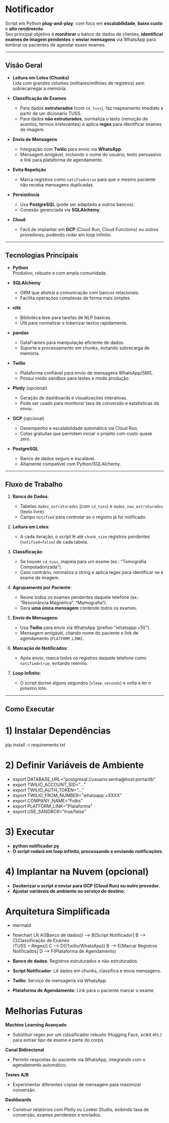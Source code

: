 # Notificador

Script em Python **plug-and-play**, com foco em **escalabilidade**, **baixo custo** e **alto rendimento**.  
Seu principal objetivo é **monitorar** o banco de dados de clientes, **identificar exames de imagem pendentes** e **enviar mensagens** via WhatsApp para lembrar os pacientes de agendar esses exames.

---

## Visão Geral

- **Leitura em Lotes (Chunks)**  
  Lida com grandes volumes (milhares/milhões de registros) sem sobrecarregar a memória.

- **Classificação de Exames**  
  - Para dados **estruturados** (com `cd_tuss`), faz mapeamento imediato a partir de um dicionário TUSS.  
  - Para dados **não estruturados**, normaliza o texto (remoção de acentos, termos irrelevantes) e aplica **regex** para identificar exames de imagem.

- **Envio de Mensagens**  
  - Integração com **Twilio** para envio via **WhatsApp**.  
  - Mensagem amigável, incluindo o nome do usuário, texto persuasivo e link para plataforma de agendamento.

- **Evita Repetição**  
  - Marca registros como `notified=true` para que o mesmo paciente não receba mensagens duplicadas.

- **Persistência**  
  - Usa **PostgreSQL** (pode ser adaptado a outros bancos).  
  - Conexão gerenciada via **SQLAlchemy**.

- **Cloud**  
  - Fácil de implantar em **GCP** (Cloud Run, Cloud Functions) ou outros provedores, podendo rodar em loop infinito.

---

## Tecnologias Principais

- **Python**  
  Produtivo, robusto e com ampla comunidade.

- **SQLAlchemy**  
  - ORM que abstrai a comunicação com bancos relacionais.  
  - Facilita operações complexas de forma mais simples.

- **nltk**  
  - Biblioteca leve para tarefas de NLP básicas.  
  - Útil para normalizar e tokenizar textos rapidamente.

- **pandas**  
  - DataFrames para manipulação eficiente de dados.  
  - Suporte a processamento em chunks, evitando sobrecarga de memória.

- **Twilio**  
  - Plataforma confiável para envio de mensagens WhatsApp/SMS.  
  - Possui modo sandbox para testes e modo produção.

- **Plotly** (opcional)  
  - Geração de dashboards e visualizações interativas.  
  - Pode ser usado para monitorar taxa de conversão e estatísticas de envio.

- **GCP** (opcional)  
  - Desempenho e escalabilidade automática via Cloud Run.  
  - Cotas gratuitas que permitem iniciar o projeto com custo quase zero.

- **PostgreSQL**  
  - Banco de dados seguro e escalável.  
  - Altamente compatível com Python/SQLAlchemy.

---

## Fluxo de Trabalho

1. **Banco de Dados**:  
   - Tabelas `dados_estruturados` (com `cd_tuss`) e `dados_nao_estruturados` (texto livre).  
   - Campo `notified` para controlar se o registro já foi notificado.

2. **Leitura em Lotes**:  
   - A cada iteração, o script lê até `chunk_size` registros pendentes (`notified=false`) de cada tabela.

3. **Classificação**:  
   - Se houver `cd_tuss`, mapeia para um exame (ex.: “Tomografia Computadorizada”).  
   - Caso contrário, normaliza a string e aplica regex para identificar se é exame de imagem.

4. **Agrupamento por Paciente**:  
   - Reúne todos os exames pendentes daquele telefone (ex.: “Ressonância Magnética”, “Mamografia”).  
   - Gera **uma única mensagem** contendo todos os exames.

5. **Envio de Mensagens**:  
   - Usa **Twilio** para envio via WhatsApp (prefixo “whatsapp:+55”).  
   - Mensagem amigável, citando nome do paciente e link de agendamento (`PLATFORM_LINK`).

6. **Marcação de Notificados**:  
   - Após envio, marca todos os registros daquele telefone como `notified=true`, evitando reenvio.

7. **Loop Infinito**:  
   - O script dorme alguns segundos (`sleep_seconds`) e volta a ler o próximo lote.

---

## Como Executar

# 1) Instalar Dependências
pip install -r requirements.txt

# 2) Definir Variáveis de Ambiente
- export DATABASE_URL="postgresql://usuario:senha@host:porta/db"
- export TWILIO_ACCOUNT_SID="..."
- export TWILIO_AUTH_TOKEN="..."
- export TWILIO_FROM_NUMBER="whatsapp:+XXXX"
- export COMPANY_NAME="Folks"
- export PLATFORM_LINK="Plataforma"
- export USE_SANDBOX="true/false"

# 3) Executar
- **python notificador.py**
- **O script rodará em loop infinito, processando e enviando notificações.**

# 4) Implantar na Nuvem (opcional)
- **Dockerizar o script e enviar para GCP (Cloud Run) ou outro provedor.**
- **Ajustar variáveis de ambiente no serviço de destino.**

# Arquitetura Simplificada

- mermaid
- flowchart LR
    A((Banco de dados)) --> B[Script Notificador]
    B --> C[Classificação de Exames<br/>(TUSS + Regex)]
    C --> D((Twilio/WhatsApp))
    B --> E[Marcar Registros Notificados]
    D --> F(Plataforma de Agendamento)


- **Banco de dados**: Registros estruturados e não estruturados.  
- **Script Notificador**: Lê dados em chunks, classifica e envia mensagens.  
- **Twilio**: Serviço de mensageria via WhatsApp.  
- **Plataforma de Agendamento**: Link para o paciente marcar o exame.  

# Melhorias Futuras
**Machine Learning Avançado**
- Substituir regex por um classificador robusto (Hugging Face, scikit etc.) para extrair tipo de exame e parte do corpo.

**Canal Bidirecional**
- Permitir respostas do paciente via WhatsApp, integrando com o agendamento automático.

**Testes A/B**
- Experimentar diferentes cópias de mensagem para maximizar conversão.

**Dashboards**
- Construir relatórios com Plotly ou Looker Studio, exibindo taxa de conversão, exames pendentes e enviados.
